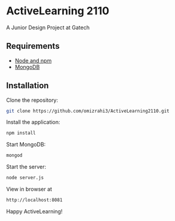 # ActiveLearning 2110

A Junior Design Project at Gatech


## Requirements

- [Node and npm](http://nodejs.org)
- [MongoDB](https://mongodb.com)

## Installation

Clone the repository:
```bash
git clone https://github.com/omizrahi3/ActiveLearning2110.git
```
Install the application:
```bash
npm install
```
Start MongoDB:
```bash
mongod
```
Start the server:
```bash
node server.js
```
View in browser at
```bash
http://localhost:8081
```


Happy ActiveLearning!
